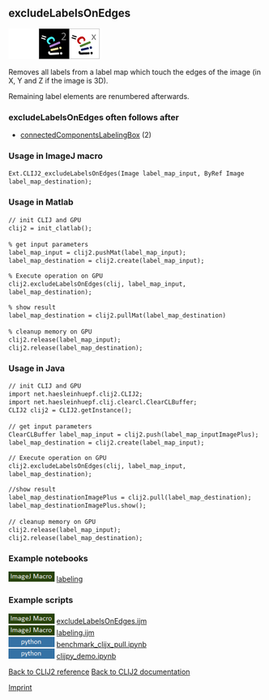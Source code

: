 ## excludeLabelsOnEdges
<img src="images/mini_empty_logo.png"/><img src="images/mini_clij2_logo.png"/><img src="images/mini_clijx_logo.png"/>

Removes all labels from a label map which touch the edges of the image (in X, Y and Z if the image is 3D). 

Remaining label elements are renumbered afterwards.

### excludeLabelsOnEdges often follows after
* <a href="reference_connectedComponentsLabelingBox">connectedComponentsLabelingBox</a> (2)


### Usage in ImageJ macro
```
Ext.CLIJ2_excludeLabelsOnEdges(Image label_map_input, ByRef Image label_map_destination);
```


### Usage in Matlab
```
// init CLIJ and GPU
clij2 = init_clatlab();

% get input parameters
label_map_input = clij2.pushMat(label_map_input);
label_map_destination = clij2.create(label_map_input);
```

```
% Execute operation on GPU
clij2.excludeLabelsOnEdges(clij, label_map_input, label_map_destination);
```

```
% show result
label_map_destination = clij2.pullMat(label_map_destination)

% cleanup memory on GPU
clij2.release(label_map_input);
clij2.release(label_map_destination);
```


### Usage in Java
```
// init CLIJ and GPU
import net.haesleinhuepf.clij2.CLIJ2;
import net.haesleinhuepf.clij.clearcl.ClearCLBuffer;
CLIJ2 clij2 = CLIJ2.getInstance();

// get input parameters
ClearCLBuffer label_map_input = clij2.push(label_map_inputImagePlus);
label_map_destination = clij2.create(label_map_input);
```

```
// Execute operation on GPU
clij2.excludeLabelsOnEdges(clij, label_map_input, label_map_destination);
```

```
//show result
label_map_destinationImagePlus = clij2.pull(label_map_destination);
label_map_destinationImagePlus.show();

// cleanup memory on GPU
clij2.release(label_map_input);
clij2.release(label_map_destination);
```




### Example notebooks
<a href="https://clij.github.io/clij2-docs/md/labeling"><img src="images/language_macro.png" height="20"/></a> [labeling](https://clij.github.io/clij2-docs/md/labeling)  




### Example scripts
<a href="https://github.com/clij/clij2-docs/blob/master/src/main/macro/excludeLabelsOnEdges.ijm"><img src="images/language_macro.png" height="20"/></a> [excludeLabelsOnEdges.ijm](https://github.com/clij/clij2-docs/blob/master/src/main/macro/excludeLabelsOnEdges.ijm)  
<a href="https://github.com/clij/clij2-docs/blob/master/src/main/macro/labeling.ijm"><img src="images/language_macro.png" height="20"/></a> [labeling.ijm](https://github.com/clij/clij2-docs/blob/master/src/main/macro/labeling.ijm)  
<a href="https://github.com/clij/clijpy/blob/master/python/benchmark_clijx_pull.ipynb"><img src="images/language_python.png" height="20"/></a> [benchmark_clijx_pull.ipynb](https://github.com/clij/clijpy/blob/master/python/benchmark_clijx_pull.ipynb)  
<a href="https://github.com/clij/clijpy/blob/master/python/clijpy_demo.ipynb"><img src="images/language_python.png" height="20"/></a> [clijpy_demo.ipynb](https://github.com/clij/clijpy/blob/master/python/clijpy_demo.ipynb)  


[Back to CLIJ2 reference](https://clij.github.io/clij2-docs/reference)
[Back to CLIJ2 documentation](https://clij.github.io/clij2-docs)

[Imprint](https://clij.github.io/imprint)

